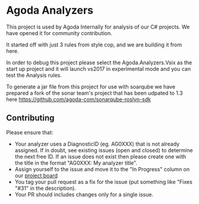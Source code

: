 # Agoda Analyzers

This project is used by Agoda Internally for analysis of our C# projects. We have opened it for community contribution.

It started off with just 3 rules from style cop, and we are building it from here.

In order to debug this project please select the Agoda.Analyzers.Vsix as the start up project and it will launch vs2017 in experimental mode and you can test the Analysis rules.

To generate a jar file from this project for use with soarqube we have prepared a fork of the sonar team's project that has been udpated to 1.3 here https://github.com/agoda-com/sonarqube-roslyn-sdk

## Contributing

Please ensure that:

- Your analyzer uses a DiagnosticID (eg. AG0XXX) that is not already assigned. If in doubt, see existing issues (open and closed) to determine the next free ID. If an issue does not exist then please create one with the title in the format "AG0XXX: My analyzer title".
- Assign yourself to the issue and move it to the "In Progress" column on our [project board](https://github.com/agoda-com/AgodaAnalyzers/projects/1)
- You tag your pull request as a fix for the issue (put something like "Fixes "#31" in the description). 
- Your PR should includes changes only for a single issue.
